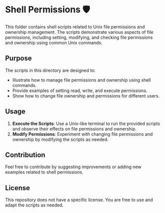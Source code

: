 # Shell Permissions 🛡️

This folder contains shell scripts related to Unix file permissions and ownership management. The scripts demonstrate various aspects of file permissions, including setting, modifying, and checking file permissions and ownership using common Unix commands.

## Purpose

The scripts in this directory are designed to:
- Illustrate how to manage file permissions and ownership using shell commands.
- Provide examples of setting read, write, and execute permissions.
- Show how to change file ownership and permissions for different users.

## Usage

1. **Execute the Scripts**: Use a Unix-like terminal to run the provided scripts and observe their effects on file permissions and ownership.
2. **Modify Permissions**: Experiment with changing file permissions and ownership by modifying the scripts as needed.

## Contribution

Feel free to contribute by suggesting improvements or adding new examples related to shell permissions.

## License

This repository does not have a specific license. You are free to use and adapt the scripts as needed.

